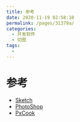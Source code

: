 ```yaml
---
title: 参考
date: 2020-11-19 02:58:10
permalink: /pages/31379a/
categories:
  - 开发软件
  - 切图
tags:
  -
---
```


# 参考

- [Sketch](https://www.sketch.com/)
- [PhotoShop](https://www.adobe.com/cn/products/cs6/photoshop.html)
- [PxCook](https://www.fancynode.com.cn/pxcook)
